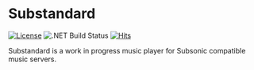 # Substandard
[![License](https://img.shields.io/badge/License-Apache_2.0-blue.svg)](https://opensource.org/licenses/Apache-2.0)
![.NET Build Status](https://github.com/oliveoil1/substandard/actions/workflows/dotnet.yml/badge.svg)
[![Hits](https://hits.seeyoufarm.com/api/count/incr/badge.svg?url=https%3A%2F%2Fgithub.com%2FOliveoil1%2Fsubstandard&count_bg=%2379C83D&title_bg=%23555555&icon=&icon_color=%23E7E7E7&title=hits&edge_flat=false)](https://hits.seeyoufarm.com)

Substandard is a work in progress music player for Subsonic compatible music servers. 
